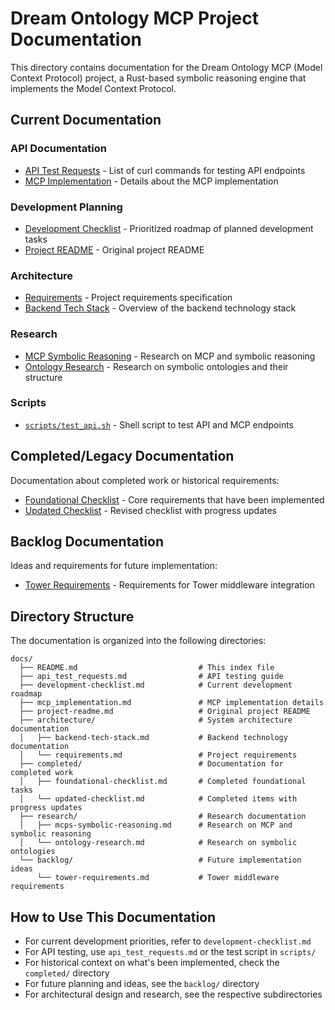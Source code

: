 # Dream Ontology MCP Project Documentation

This directory contains documentation for the Dream Ontology MCP (Model Context Protocol) project, a Rust-based symbolic reasoning engine that implements the Model Context Protocol.

## Current Documentation

### API Documentation

- [API Test Requests](api_test_requests.md) - List of curl commands for testing API endpoints
- [MCP Implementation](mcp_implementation.md) - Details about the MCP implementation

### Development Planning

- [Development Checklist](development-checklist.md) - Prioritized roadmap of planned development tasks
- [Project README](project-readme.md) - Original project README

### Architecture

- [Requirements](architecture/requirements.md) - Project requirements specification
- [Backend Tech Stack](architecture/backend-tech-stack.md) - Overview of the backend technology stack

### Research

- [MCP Symbolic Reasoning](research/mcps-symbolic-reasoning.md) - Research on MCP and symbolic reasoning
- [Ontology Research](research/ontology-research.md) - Research on symbolic ontologies and their structure

### Scripts

- [`scripts/test_api.sh`](../scripts/test_api.sh) - Shell script to test API and MCP endpoints

## Completed/Legacy Documentation

Documentation about completed work or historical requirements:

- [Foundational Checklist](completed/foundational-checklist.md) - Core requirements that have been implemented
- [Updated Checklist](completed/updated-checklist.md) - Revised checklist with progress updates

## Backlog Documentation

Ideas and requirements for future implementation:

- [Tower Requirements](backlog/tower-requirements.md) - Requirements for Tower middleware integration

## Directory Structure

The documentation is organized into the following directories:

```
docs/
  ├── README.md                           # This index file
  ├── api_test_requests.md                # API testing guide
  ├── development-checklist.md            # Current development roadmap
  ├── mcp_implementation.md               # MCP implementation details
  ├── project-readme.md                   # Original project README
  ├── architecture/                       # System architecture documentation
  │   ├── backend-tech-stack.md           # Backend technology documentation
  │   └── requirements.md                 # Project requirements
  ├── completed/                          # Documentation for completed work
  │   ├── foundational-checklist.md       # Completed foundational tasks
  │   └── updated-checklist.md            # Completed items with progress updates
  ├── research/                           # Research documentation
  │   ├── mcps-symbolic-reasoning.md      # Research on MCP and symbolic reasoning
  │   └── ontology-research.md            # Research on symbolic ontologies
  └── backlog/                            # Future implementation ideas
      └── tower-requirements.md           # Tower middleware requirements
```

## How to Use This Documentation

- For current development priorities, refer to `development-checklist.md`
- For API testing, use `api_test_requests.md` or the test script in `scripts/`
- For historical context on what's been implemented, check the `completed/` directory
- For future planning and ideas, see the `backlog/` directory
- For architectural design and research, see the respective subdirectories
